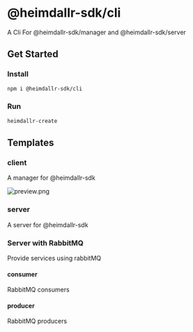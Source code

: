 # @heimdallr-sdk/cli

A Cli For @heimdallr-sdk/manager and  @heimdallr-sdk/server

## Get Started

### Install

```bash
npm i @heimdallr-sdk/cli
```

### Run

```bash
heimdallr-create
```

## Templates

### client

A manager for @heimdallr-sdk

![preview.png](https://s1.ax1x.com/2022/11/25/zYWuo4.png)

### server

A server for @heimdallr-sdk

### Server with RabbitMQ

Provide services using rabbitMQ

#### consumer

RabbitMQ consumers

#### producer

RabbitMQ producers
